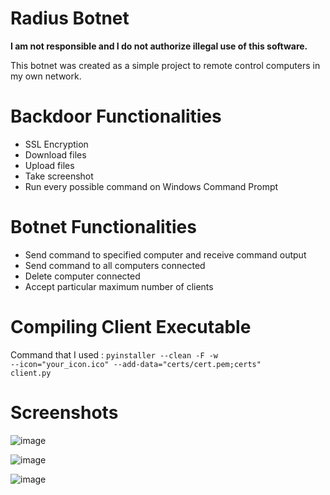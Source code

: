 # Radius Botnet

<b>I am not responsible and I do not authorize illegal use of this software.</b>

This botnet was created as a simple project to remote control computers in my own network.

# Backdoor Functionalities

 - SSL Encryption
 - Download files
 - Upload files
 - Take screenshot
 - Run every possible command on Windows Command Prompt
 

# Botnet Functionalities

  - Send command to specified computer and receive command output
  - Send command to all computers connected
  - Delete computer connected
  - Accept particular maximum number of clients

# Compiling Client Executable
  Command that I used : <code>pyinstaller --clean -F -w --icon="your_icon.ico" --add-data="certs/cert.pem;certs" client.py</code>
 
# Screenshots

![image](https://user-images.githubusercontent.com/92992424/138566176-ccd99fdd-6aef-49f1-8c19-015e752b1e02.png)

![image](https://user-images.githubusercontent.com/92992424/138566196-296a4bf5-6b5f-4111-a0b1-104262180566.png)

![image](https://user-images.githubusercontent.com/92992424/138566211-17bf1f5c-6ef2-4200-b946-094f4bd47d1d.png)
